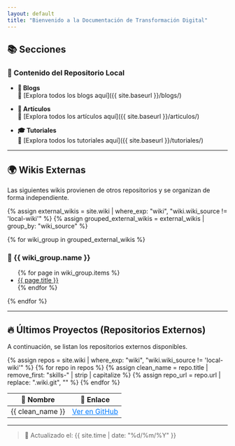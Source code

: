 ```yaml
---
layout: default
title: "Bienvenido a la Documentación de Transformación Digital"
---
```


## 📚 Secciones

### 📌 Contenido del Repositorio Local

- **📖 Blogs**  
  📂 [Explora todos los blogs aquí]({{ site.baseurl }}/blogs/)

- **📑 Artículos**  
  📂 [Explora todos los artículos aquí]({{ site.baseurl }}/articulos/)

- **🎓 Tutoriales**  
  📂 [Explora todos los tutoriales aquí]({{ site.baseurl }}/tutoriales/)

---

## 🌍 Wikis Externas

Las siguientes wikis provienen de otros repositorios y se organizan de forma independiente.

{% assign external_wikis = site.wiki | where_exp: "wiki", "wiki.wiki_source != 'local-wiki'" %}
{% assign grouped_external_wikis = external_wikis | group_by: "wiki_source" %}

{% for wiki_group in grouped_external_wikis %}
### 🔹 {{ wiki_group.name }}
<ul>
  {% for page in wiki_group.items %}
  <li><a href="{{ page.url | relative_url }}">{{ page.title }}</a></li>
  {% endfor %}
</ul>
{% endfor %}

---

## 🔥 Últimos Proyectos (Repositorios Externos)

A continuación, se listan los repositorios externos disponibles.

<table>
  <thead>
    <tr>
      <th>📂 Nombre</th>
      <th>🔗 Enlace</th>
    </tr>
  </thead>
  <tbody>
    {% assign repos = site.wiki | where_exp: "wiki", "wiki.wiki_source != 'local-wiki'" %}
    {% for repo in repos %}
      {% assign clean_name = repo.title | remove_first: "skills-" | strip | capitalize %}
      {% assign repo_url = repo.url | replace: ".wiki.git", "" %}  <!-- 🔹 Transformamos la URL -->
      <tr>
        <td>{{ clean_name }}</td>
        <td>
          <a class="btn btn-primary text-dark" 
             href="{{ repo_url }}" 
             target="_blank"
             style="color: #007bff; text-decoration: underline;">
            Ver en GitHub
          </a>
        </td>
      </tr>
    {% endfor %}
  </tbody>
</table>

---

> 📅 Actualizado el: {{ site.time | date: "%d/%m/%Y" }}
